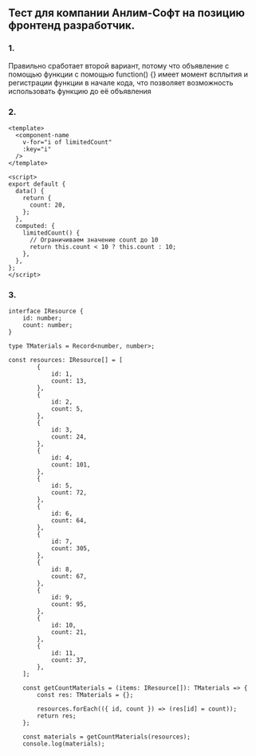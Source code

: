 ## Тест для компании Анлим-Софт на позицию фронтенд разработчик.

### 1.

Правильно сработает второй вариант, потому что объявление с помощью функции с помощью function() {} имеет момент всплытия и регистрации функции в начале кода, что позволяет возможность использовать функцию до её объявления

### 2.

```
<template>
  <component-name
    v-for="i of limitedCount"
    :key="i"
  />
</template>

<script>
export default {
  data() {
    return {
      count: 20,
    };
  },
  computed: {
    limitedCount() {
      // Ограничиваем значение count до 10
      return this.count < 10 ? this.count : 10;
    },
  },
};
</script>
```

### 3.

```
interface IResource {
	id: number;
	count: number;
}

type TMaterials = Record<number, number>;

const resources: IResource[] = [
		{
			id: 1,
			count: 13,
		},
		{
			id: 2,
			count: 5,
		},
		{
			id: 3,
			count: 24,
		},
		{
			id: 4,
			count: 101,
		},
		{
			id: 5,
			count: 72,
		},
		{
			id: 6,
			count: 64,
		},
		{
			id: 7,
			count: 305,
		},
		{
			id: 8,
			count: 67,
		},
		{
			id: 9,
			count: 95,
		},
		{
			id: 10,
			count: 21,
		},
		{
			id: 11,
			count: 37,
		},
	];

	const getCountMaterials = (items: IResource[]): TMaterials => {
		const res: TMaterials = {};

		resources.forEach(({ id, count }) => (res[id] = count));
		return res;
	};

	const materials = getCountMaterials(resources);
	console.log(materials);
```
